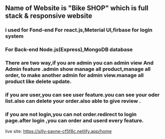 ## Name of Website is "Bike SHOP" which is full stack  & responsive website
### i used for Fond-end For react.js,Meterial UI,firbase for login system
### For Back-end Node.js(Express),MongoDB database
### There are two way,if you are admin you can admin view And Admin feature .admin show manage all product,manage all order, to make another admin for admin view.manage all product like delete update.
### if you are user,you can see user feature.you can see your oder list.also can delete your order.also able to give review .
### if you are not login,you can not order.redirect to login page.after login ,you can order and userd every feature.
live site: https://silly-payne-cf5f8c.netlify.app/home
